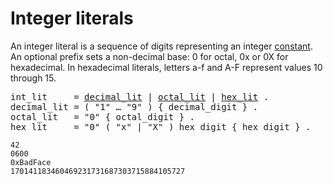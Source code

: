# Integer literals

An integer literal is a sequence of digits representing an integer [constant](/Constatns/). An optional prefix sets a non-decimal base: 0 for octal, 0x or 0X for hexadecimal. In hexadecimal literals, letters a-f and A-F represent values 10 through 15.

<pre>
<a id="int_lit">int_lit</a>     = <a href="/Lexical%20elements/integer_literals.html#decimal_lit">decimal_lit</a> | <a href="/Lexical%20elements/integer_literals.html#octal_lit">octal_lit</a> | <a href="/Lexical%20elements/integer_literals.html#hex_lit">hex_lit</a> .
<a id="decimal_lit">decimal_lit</a> = ( "1" … "9" ) { decimal_digit } .
<a id="octal_lit">octal_lit</a>   = "0" { octal_digit } .
<a id="hex_lit">hex_lit</a>     = "0" ( "x" | "X" ) hex_digit { hex_digit } .
</pre>

```
42
0600
0xBadFace
170141183460469231731687303715884105727
```